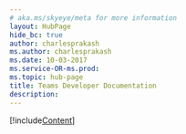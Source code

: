 ```yaml
---
# aka.ms/skyeye/meta for more information
layout: HubPage
hide_bc: true
author: charlesprakash
ms.author: charlesprakash
ms.date: 10-03-2017
ms.service-OR-ms.prod:
ms.topic: hub-page
title: Teams Developer Documentation
description:
---
```


[!include[Content](landing-page.html)]
